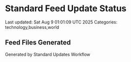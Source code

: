 # Standard Feed Update Status
Last updated: Sat Aug  9 01:01:09 UTC 2025
Categories: technology,business,world

## Feed Files Generated

Generated by Standard Updates Workflow
